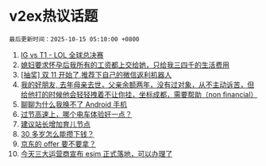 # v2ex热议话题

`最后更新时间：2025-10-15 05:10:00 +0800`

1. [IG vs T1 - LOL 全球总决赛](https://www.v2ex.com/t/1165015)
1. [媳妇要求怀孕后我所有的工资都上交给她，只给我三四千的生活费用](https://www.v2ex.com/t/1165056)
1. [[抽奖] 双 11 开始了,推荐下自己的微信返利机器人](https://www.v2ex.com/t/1165099)
1. [我的好朋友, 去年母亲去世，父亲余额两年，没有过对象，从不主动诉苦，但给他打的时候他会轻轻拽着不让你挂，坐标成都，需要帮助（non financial）](https://www.v2ex.com/t/1165014)
1. [聊聊为什么我换不了 Android 手机](https://www.v2ex.com/t/1165043)
1. [过节高速上，哪个电车体验好一点？](https://www.v2ex.com/t/1165006)
1. [建议站长增加育儿节点](https://www.v2ex.com/t/1165024)
1. [30 多岁怎么能攒下钱？](https://www.v2ex.com/t/1165096)
1. [京东的 offer 要不要拿？](https://www.v2ex.com/t/1165131)
1. [今天三大运营商宣布 esim 正式落地，可以办理了](https://www.v2ex.com/t/1165011)

